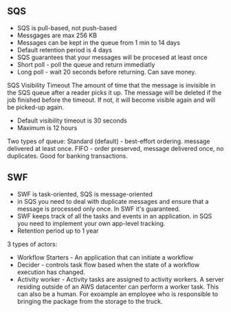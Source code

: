 ## SQS
* SQS is pull-based, not push-based
* Messgages are max 256 KB
* Messages can be kept in the queue from 1 min to 14 days
* Default retention period is 4 days
* SQS guarantees that your messages will be procesed at least once
* Short poll - poll the queue and return immediatly
* Long poll - wait 20 seconds before returning. Can save money.

SQS Visibility Timeout
The amount of time that the message is invisible in the SQS queue after a reader picks it up. The message will be deleted if the job finished before the timeout. If not, it will become visible again and will be picked-up again.
* Default visibility timeout is 30 seconds
* Maximum is 12 hours

Two types of queue:
Standard (default) - best-effort ordering. message delivered at least once.
FIFO - order preserved, message delivered once, no duplicates. Good for banking transactions.

## SWF
* SWF is task-oriented, SQS is message-oriented
* in SQS you need to deal with duplicate messages and ensure that a message is processed only once. In SWF it's guaranteed.
* SWF keeps track of all the tasks and events in an application. in SQS you need to implement your own app-level tracking.
* Retention period up to 1 year

3 types of actors:
* Workflow Starters - An application that can initiate a workflow
* Decider - controls task flow based when the state of a workflow execution has changed.
* Activity worker - Activity tasks are assigned to activity workers. A server residing outside of an AWS datacenter can perform a worker task. This can also be a human. For exoample an employee who is responsible to bringing the package from the storage to the truck.

